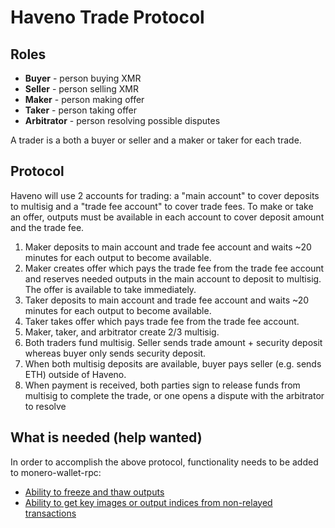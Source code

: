 # Haveno Trade Protocol

## Roles

- **Buyer** - person buying XMR
- **Seller** - person selling XMR
- **Maker** - person making offer
- **Taker** - person taking offer
- **Arbitrator** - person resolving possible disputes

A trader is a both a buyer or seller and a maker or taker for each trade.

## Protocol

Haveno will use 2 accounts for trading: a "main account" to cover deposits to multisig and a "trade fee account" to cover trade fees.  To make or take an offer, outputs must be available in each account to cover deposit amount and the trade fee.

1. Maker deposits to main account and trade fee account and waits ~20 minutes for each output to become available.
2. Maker creates offer which pays the trade fee from the trade fee account and reserves needed outputs in the main account to deposit to multisig.  The offer is available to take immediately.
3. Taker deposits to main account and trade fee account and waits ~20 minutes for each output to become available.
4. Taker takes offer which pays trade fee from the trade fee account.
5. Maker, taker, and arbitrator create 2/3 multisig.
6. Both traders fund multisig.  Seller sends trade amount + security deposit whereas buyer only sends security deposit.
7. When both multisig deposits are available, buyer pays seller (e.g. sends ETH) outside of Haveno.
8. When payment is received, both parties sign to release funds from multisig to complete the trade, or one opens a dispute with the arbitrator to resolve

## What is needed (help wanted)

In order to accomplish the above protocol, functionality needs to be added to monero-wallet-rpc:

- [Ability to freeze and thaw outputs](https://github.com/monero-project/monero/issues/7720)
- [Ability to get key images or output indices from non-relayed transactions](https://github.com/monero-project/monero/issues/7721)
